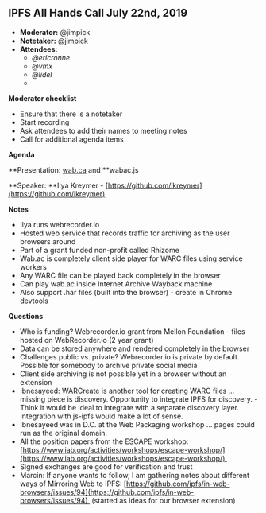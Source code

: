 ## IPFS All Hands Call July 22nd, 2019



*   **Moderator:** @jimpick
*   **Notetaker:** @jimpick
*   **Attendees:**
    *   _@ericronne_
    *   _@vmx_
    *   _@lidel_
    *   

**Moderator checklist**



*   Ensure that there is a notetaker
*   Start recording
*   Ask attendees to add their names to meeting notes
*   Call for additional agenda items

**Agenda**

**Presentation: [wab.ca](https://wab.ac/) and **wabac.js

**Speaker: **Ilya Kreymer - [https://github.com/ikreymer](https://github.com/ikreymer)

**Notes**



*   Ilya runs webrecorder.io
*   Hosted web service that records traffic for archiving as the user browsers around
*   Part of a grant funded non-profit called Rhizome
*   Wab.ac is completely client side player for WARC files using service workers
*   Any WARC file can be played back completely in the browser
*   Can play wab.ac inside Internet Archive Wayback machine
*   Also support .har files (built into the browser) - create in Chrome devtools

**Questions**



*   Who is funding? Webrecorder.io grant from Mellon Foundation - files hosted on WebRecorder.io (2 year grant)
*   Data can be stored anywhere and rendered completely in the browser
*   Challenges public vs. private? Webrecorder.io is private by default. Possible for somebody to archive private social media 
*   Client side archiving is not possible yet in a browser without an extension
*   Ibnesayeed: WARCreate is another tool for creating WARC files … missing piece is discovery. Opportunity to integrate IPFS for discovery. - Think it would be ideal to integrate with a separate discovery layer. Integration with js-ipfs would make a lot of sense.
*   Ibnesayeed was in D.C. at the Web Packaging workshop … pages could run as the original domain.
*   All the position papers from the ESCAPE workshop: [https://www.iab.org/activities/workshops/escape-workshop/](https://www.iab.org/activities/workshops/escape-workshop/) 
*   Signed exchanges are good for verification and trust
*   Marcin: If anyone wants to follow, I am gathering notes about different ways of Mirroring  Web to IPFS: [https://github.com/ipfs/in-web-browsers/issues/94](https://github.com/ipfs/in-web-browsers/issues/94)  (started as ideas for our browser extension)
